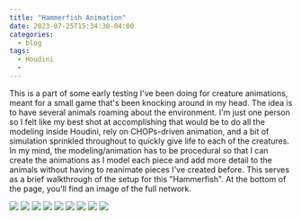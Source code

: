 ```yaml
---
title: "Hammerfish Animation"
date: 2023-07-25T15:34:30-04:00
categories:
  - blog
tags:
  - Houdini
  - 
---
```


This is a part of some early testing I've been doing for creature animations, meant for a small game that's been knocking around in my head. The idea is to have several animals roaming about the environment. I'm just one person so I felt like my best shot at accomplishing that would be to do all the modeling inside Houdini, rely on CHOPs-driven animation, and a bit of simulation sprinkled throughout to quickly give life to each of the creatures. In my mind, the modeling/animation has to be procedural so that I can create the animations as I model each piece and add more detail to the animals without having to reanimate pieces I've created before. This serves as a brief walkthrough of the setup for this "Hammerfish". At the bottom of the page, you'll find an image of the full network.


<img src="https://bakedveg.github.io/portfolio/assets/gifs/HammerfishAnimLoopAlpha.gif">

<img src="https://bakedveg.github.io/portfolio/assets/gifs/HammerfishAnimLoopTopAlpha.gif">

<img src="https://bakedveg.github.io/portfolio/assets/gifs/BodyCreationWalkthroughAlpha.gif">

<img src="https://bakedveg.github.io/portfolio/assets/gifs/HammerCreationWalkthroughAlpha.gif">

<img src="https://bakedveg.github.io/portfolio/assets/gifs/CombinationWalkthroughAlpha.gif">

<img src="https://bakedveg.github.io/portfolio/assets/gifs/VellumTentacleWalkthroughAlpha.gif">

<img src="https://bakedveg.github.io/portfolio/assets/images/FinalAssembly.png">

<img src="https://bakedveg.github.io/portfolio/assets/images/FinalTextured.png">

<img src="https://bakedveg.github.io/portfolio/assets/images/HoudiniHammerfishGeoNetwork.png">

